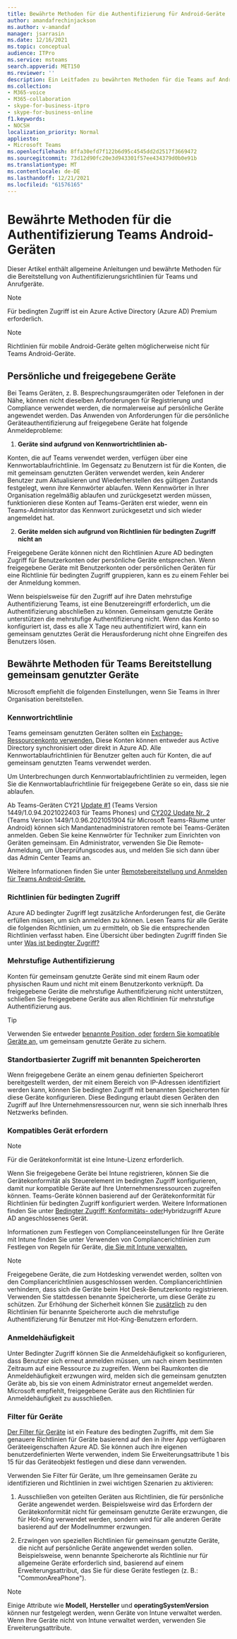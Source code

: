 ```yaml
---
title: Bewährte Methoden für die Authentifizierung für Android-Geräte
author: amandafrechinjackson
ms.author: v-amandaf
manager: jsarrasin
ms.date: 12/16/2021
ms.topic: conceptual
audience: ITPro
ms.service: msteams
search.appverid: MET150
ms.reviewer: ''
description: Ein Leitfaden zu bewährten Methoden für die Teams auf Android-Geräten.
ms.collection:
- M365-voice
- M365-collaboration
- skype-for-business-itpro
- skype-for-business-online
f1.keywords:
- NOCSH
localization_priority: Normal
appliesto:
- Microsoft Teams
ms.openlocfilehash: 8ffa30efd7f122b6d95c4545dd2d2517f3669472
ms.sourcegitcommit: 73d12d90fc20e3d943301f57ee434379d0b0e91b
ms.translationtype: MT
ms.contentlocale: de-DE
ms.lasthandoff: 12/21/2021
ms.locfileid: "61576165"
---
```

# <a name="authentication-best-practices-for-teams-android-devices"></a>Bewährte Methoden für die Authentifizierung Teams Android-Geräten

Dieser Artikel enthält allgemeine Anleitungen und bewährte Methoden für die Bereitstellung von Authentifizierungsrichtlinien für Teams und Anrufgeräte.

>[!NOTE]
>Für bedingten Zugriff ist ein Azure Active Directory (Azure AD) Premium erforderlich.

>[!NOTE]
>Richtlinien für mobile Android-Geräte gelten möglicherweise nicht für Teams Android-Geräte.


## <a name="personal-and-shared-devices"></a>Persönliche und freigegebene Geräte

Bei Teams Geräten, z. B. Besprechungsraumgeräten oder Telefonen in der Nähe, können nicht dieselben Anforderungen für Registrierung und Compliance verwendet werden, die normalerweise auf persönliche Geräte angewendet werden. Das Anwenden von Anforderungen für die persönliche Geräteauthentifizierung auf freigegebene Geräte hat folgende Anmeldeprobleme:

1.  **Geräte sind aufgrund von Kennwortrichtlinien ab-**

Konten, die auf Teams verwendet werden, verfügen über eine Kennwortablaufrichtlinie. Im Gegensatz zu Benutzern ist für die Konten, die mit gemeinsam genutzten Geräten verwendet werden, kein Anderer Benutzer zum Aktualisieren und Wiederherstellen des gültigen Zustands festgelegt, wenn ihre Kennwörter ablaufen. Wenn Kennwörter in Ihrer Organisation regelmäßig ablaufen und zurückgesetzt werden müssen, funktionieren diese Konten auf Teams-Geräten erst wieder, wenn ein Teams-Administrator das Kennwort zurückgesetzt und sich wieder angemeldet hat.

2.  **Geräte melden sich aufgrund von Richtlinien für bedingten Zugriff nicht an**

Freigegebene Geräte können nicht den Richtlinien Azure AD bedingten Zugriff für Benutzerkonten oder persönliche Geräte entsprechen. Wenn freigegebene Geräte mit Benutzerkonten oder persönlichen Geräten für eine Richtlinie für bedingten Zugriff gruppieren, kann es zu einem Fehler bei der Anmeldung kommen.

Wenn beispielsweise für den Zugriff auf ihre Daten mehrstufige Authentifizierung Teams, ist eine Benutzereingriff erforderlich, um die Authentifizierung abschließen zu können. Gemeinsam genutzte Geräte unterstützen die mehrstufige Authentifizierung nicht. Wenn das Konto so konfiguriert ist, dass es alle X Tage neu authentifiziert wird, kann ein gemeinsam genutztes Gerät die Herausforderung nicht ohne Eingreifen des Benutzers lösen.

## <a name="best-practices-for-teams-shared-device-deployments"></a>Bewährte Methoden für Teams Bereitstellung gemeinsam genutzter Geräte

Microsoft empfiehlt die folgenden Einstellungen, wenn Sie Teams in Ihrer Organisation bereitstellen.

### <a name="password-policy"></a>**Kennwortrichtlinie**

Teams gemeinsam genutzten Geräten sollten ein [Exchange-Ressourcenkonto verwenden.](/exchange/recipients-in-exchange-online/manage-resource-mailboxes) Diese Konten können entweder aus Active Directory synchronisiert oder direkt in Azure AD. Alle Kennwortablaufrichtlinien für Benutzer gelten auch für Konten, die auf gemeinsam genutzten Teams verwendet werden.

Um Unterbrechungen durch Kennwortablaufrichtlinien zu vermeiden, legen Sie die Kennwortablaufrichtlinie für freigegebene Geräte so ein, dass sie nie ablaufen.

Ab Teams-Geräten CY21 [Update #1](https://support.microsoft.com/office/what-s-new-in-microsoft-teams-devices-eabf4d81-acdd-4b23-afa1-9ee47bb7c5e2#ID0EBD=Desk_phones) (Teams Version 1449/1.0.94.2021022403 für Teams Phones) und [CY202 Update Nr. 2](https://support.microsoft.com/office/what-s-new-in-microsoft-teams-devices-eabf4d81-acdd-4b23-afa1-9ee47bb7c5e2#ID0EBD=Teams_Rooms_on_Android) (Teams Version 1449/1.0.96.2021051904 für Microsoft Teams-Räume unter Android) können sich Mandantenadministratoren remote bei Teams-Geräten anmelden. Geben Sie keine Kennwörter für Techniker zum Einrichten von Geräten gemeinsam. Ein Administrator, verwenden Sie Die Remote-Anmeldung, um Überprüfungscodes aus, und melden Sie sich dann über das Admin Center Teams an.

Weitere Informationen finden Sie unter [Remotebereitstellung und Anmelden für Teams Android-Geräte.](/MicrosoftTeams/devices/remote-provision-remote-login) 

### <a name="conditional-access-policies"></a>**Richtlinien für bedingten Zugriff**

Azure AD bedingter Zugriff legt zusätzliche Anforderungen fest, die Geräte erfüllen müssen, um sich anmelden zu können. Lesen Teams für alle Geräte die folgenden Richtlinien, um zu ermitteln, ob Sie die entsprechenden Richtlinien verfasst haben. Eine Übersicht über bedingten Zugriff finden Sie unter [Was ist bedingter Zugriff?](/azure/active-directory/conditional-access/overview)

### <a name="multi-factor-authentication"></a>Mehrstufige Authentifizierung

Konten für gemeinsam genutzte Geräte sind mit einem Raum oder physischen Raum und nicht mit einem Benutzerkonto verknüpft. Da freigegebene Geräte die mehrstufige Authentifizierung nicht unterstützen, schließen Sie freigegebene Geräte aus allen Richtlinien für mehrstufige Authentifizierung aus.

>[!TIP]
>Verwenden Sie entweder [benannte Position, oder](/azure/active-directory/conditional-access/location-condition) [fordern Sie kompatible Geräte an,](/azure/active-directory/conditional-access/howto-conditional-access-policy-compliant-device) um gemeinsam genutzte Geräte zu sichern.

### <a name="location-based-access-with-named-locations"></a>Standortbasierter Zugriff mit benannten Speicherorten

Wenn freigegebene Geräte an einem genau definierten Speicherort bereitgestellt werden, der mit einem [](/azure/active-directory/conditional-access/location-condition) Bereich von IP-Adressen identifiziert werden kann, können Sie bedingten Zugriff mit benannten Speicherorten für diese Geräte konfigurieren. Diese Bedingung erlaubt diesen Geräten den Zugriff auf Ihre Unternehmensressourcen nur, wenn sie sich innerhalb Ihres Netzwerks befinden.

### <a name="require-compliant-device"></a>Kompatibles Gerät erfordern

>[!NOTE]
>Für die Gerätekonformität ist eine Intune-Lizenz erforderlich.

Wenn Sie freigegebene Geräte bei Intune registrieren, können Sie die Gerätekonformität als Steuerelement im bedingten Zugriff konfigurieren, damit nur kompatible Geräte auf Ihre Unternehmensressourcen zugreifen können. Teams-Geräte können basierend auf der Gerätekonformität für Richtlinien für bedingten Zugriff konfiguriert werden. Weitere Informationen finden Sie unter [Bedingter Zugriff: Konformitäts- oder](/azure/active-directory/conditional-access/howto-conditional-access-policy-compliant-device)Hybridzugriff Azure AD angeschlossenes Gerät.

Informationen zum Festlegen von Complianceeinstellungen für Ihre Geräte mit Intune finden Sie unter Verwenden von Compliancerichtlinien zum Festlegen von Regeln für Geräte, [die Sie mit Intune verwalten.](/intune/protect/device-compliance-get-started)

>[!NOTE]
> Freigegebene Geräte, die zum Hotdesking verwendet werden, sollten von den Compliancerichtlinien ausgeschlossen werden. Compliancerichtlinien verhindern, dass sich die Geräte beim Hot Desk-Benutzerkonto registrieren. Verwenden Sie stattdessen benannte Speicherorte, um diese Geräte zu schützen.
> Zur Erhöhung der Sicherheit können Sie [zusätzlich](/azure/active-directory/authentication/tutorial-enable-azure-mfa) zu den Richtlinien für benannte Speicherorte auch die mehrstufige Authentifizierung für Benutzer mit Hot-King-Benutzern erfordern.

### <a name="sign-in-frequency"></a>Anmeldehäufigkeit

Unter Bedingter Zugriff [](/azure/active-directory/conditional-access/howto-conditional-access-session-lifetime#user-sign-in-frequency) können Sie die Anmeldehäufigkeit so konfigurieren, dass Benutzer sich erneut anmelden müssen, um nach einem bestimmten Zeitraum auf eine Ressource zu zugreifen. Wenn bei Raumkonten die Anmeldehäufigkeit erzwungen wird, melden sich die gemeinsam genutzten Geräte ab, bis sie von einem Administrator erneut angemeldet werden. Microsoft empfiehlt, freigegebene Geräte aus den Richtlinien für Anmeldehäufigkeit zu ausschließen.

### <a name="filters-for-devices"></a>Filter für Geräte

[Der Filter für Geräte](/azure/active-directory/conditional-access/concept-condition-filters-for-devices) ist ein Feature des bedingten Zugriffs, mit dem Sie genauere Richtlinien für Geräte basierend auf den in ihrer App verfügbaren Geräteeigenschaften Azure AD. Sie können auch ihre eigenen benutzerdefinierten Werte verwenden, indem Sie Erweiterungsattribute 1 bis 15 für das Geräteobjekt festlegen und diese dann verwenden.

Verwenden Sie Filter für Geräte, um Ihre gemeinsamen Geräte zu identifizieren und Richtlinien in zwei wichtigen Szenarien zu aktivieren:

1.  Ausschließen von geteilten Geräten aus Richtlinien, die für persönliche Geräte angewendet werden. Beispielsweise wird das Erfordern der Gerätekonformität nicht für gemeinsam genutzte Geräte erzwungen, die für Hot-King verwendet werden, sondern wird für alle anderen Geräte basierend auf der Modellnummer erzwungen.

2.  Erzwingen von speziellen Richtlinien für gemeinsam genutzte Geräte, die nicht auf persönliche Geräte angewendet werden sollen. Beispielsweise, wenn benannte Speicherorte als Richtlinie nur für allgemeine Geräte erforderlich sind, basierend auf einem Erweiterungsattribut, das Sie für diese Geräte festlegen (z. B.: "CommonAreaPhone").

>[!NOTE] 
> Einige Attribute wie **Modell,** **Hersteller** und **operatingSystemVersion** können nur festgelegt werden, wenn Geräte von Intune verwaltet werden. Wenn Ihre Geräte nicht von Intune verwaltet werden, verwenden Sie Erweiterungsattribute.